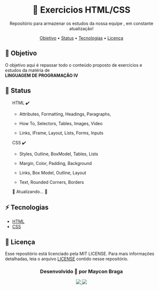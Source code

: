<h1 align="center"> <a>💾 Exercicios HTML/CSS</a> </h1>
  
<p align="center">Repositório para armazenar os estudos da nossa equipe , em constante atualização!</p>

<p align="center">
    <a href="#objetivo">Objetivo</a> •
    <a href="#status">Status</a> •
    <a href="#tecnologias">Tecnologias</a> • 
    <a href="#licencas">Licença</a>
</p>

<a name="objetivo">
    <h2>🚀 Objetivo</h2>
    <p>O objetivo aqui é repassar todo o conteúdo proposto de exercicios e estudos da matéria de <br/><strong>LINGUAGEM DE PROGRAMAÇÃO IV</strong></p>
</a>

<a name="status">
    <h2>💫 Status</h2>
    <ul style="list-style-type:none">
      <li>HTML ✔️<br/>
        <ul style="list-style-type:circle">
          <li><p>Attributes, Formatting, Headings, Paragraphs, </p></li>
          <li><p>How To, Selectors, Tables, Images, Video</p></li>
          <li><p>Links, IFrame, Layout, Lists, Forms, Inputs</p></li>
        </ul>
      </li>
      <li>CSS ✔️<br/>
        <ul style="list-style-type:circle">
          <li><p>Styles, Outline, BoxModel, Tables, Lists</p></li>
          <li><p>Margin, Color, Padding, Background</p></li>
          <li><p>Links, Box Model, Outline, Layout</p></li>
          <li><p>Text, Rounded Corners, Borders</p></li>
        </ul>
      </li>
      <li>🚧 Atualizando... 🚧</li>
    </ul>
</a>

<a name="tecnologias">
    <h2>⚡ Tecnologias</h2>
    <ul style="list-style-type:disc">
        <li><a href="https://developer.mozilla.org/en-US/docs/Web/HTML" target="_blank">HTML</a></li>
        <li><a href="https://developer.mozilla.org/en-US/docs/Web/CSS" target="_blank">CSS</a></li>
    </ul>
</a>
    
<a name="licencas">
    <h2>📃 Licença</h2>
    <p>Esse repositório está licenciado pela MIT LICENSE. Para mais informações detalhadas, leia o arquivo <a href="LICENSE">LICENSE</a> contido nesse repositório.</p>
</a>

<h3 align="center">Desenvolvido 💜 por Maycon Braga</h3>

<p align="center">
    <a href="https://www.linkedin.com/in/maycondbraga/">
    <img src="https://img.shields.io/badge/-Maycon Braga-blue?style=flat-square&logo=Linkedin&logoColor=white"></img>
    </a>
    <a href="mailto:maycondbraga.s@gmail.com">
    <img src="https://img.shields.io/badge/-maycondbraga.s@gmail.com-c14438?style=flat-square&logo=Gmail&logoColor=white"></img>
    </a>
</p>

